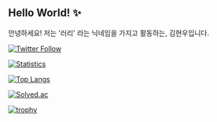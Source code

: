 ## Hello World! ✨ 

안녕하세요! 저는 '러리' 라는 닉네임을 가지고 활동하는, 김현우입니다.

[![Twitter Follow](https://img.shields.io/twitter/follow/_Coalery?label=%40_Coalery&style=social)](https://twitter.com/_Coalery)

[![Statistics](https://github-readme-stats.vercel.app/api?username=Coalery&show_icons=true)](https://github.com/Coalery)

[![Top Langs](https://github-readme-stats.vercel.app/api/top-langs/?username=Coalery&layout=compact&langs_count=10)](https://github.com/Coalery)

[![Solved.ac](http://mazassumnida.wtf/api/generate_badge?boj=doralife12)](https://solved.ac/doralife12)

[![trophy](https://github-profile-trophy.vercel.app/?username=Coalery&theme=chalk&row=1&column=7)](https://github.com/Coalery)
